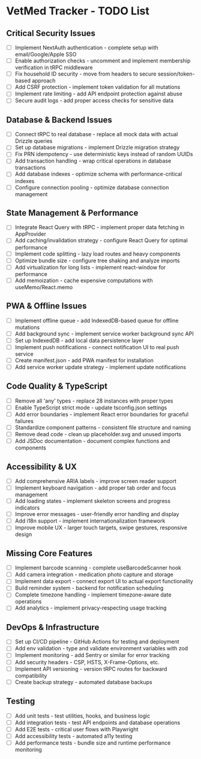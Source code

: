 # VetMed Tracker - TODO List

## Critical Security Issues
- [ ] Implement NextAuth authentication - complete setup with email/Google/Apple SSO
- [ ] Enable authorization checks - uncomment and implement membership verification in tRPC middleware
- [ ] Fix household ID security - move from headers to secure session/token-based approach
- [ ] Add CSRF protection - implement token validation for all mutations
- [ ] Implement rate limiting - add API endpoint protection against abuse
- [ ] Secure audit logs - add proper access checks for sensitive data

## Database & Backend Issues
- [ ] Connect tRPC to real database - replace all mock data with actual Drizzle queries
- [ ] Set up database migrations - implement Drizzle migration strategy
- [ ] Fix PRN idempotency - use deterministic keys instead of random UUIDs
- [ ] Add transaction handling - wrap critical operations in database transactions
- [ ] Add database indexes - optimize schema with performance-critical indexes
- [ ] Configure connection pooling - optimize database connection management

## State Management & Performance
- [ ] Integrate React Query with tRPC - implement proper data fetching in AppProvider
- [ ] Add caching/invalidation strategy - configure React Query for optimal performance
- [ ] Implement code splitting - lazy load routes and heavy components
- [ ] Optimize bundle size - configure tree shaking and analyze imports
- [ ] Add virtualization for long lists - implement react-window for performance
- [ ] Add memoization - cache expensive computations with useMemo/React.memo

## PWA & Offline Issues
- [ ] Implement offline queue - add IndexedDB-based queue for offline mutations
- [ ] Add background sync - implement service worker background sync API
- [ ] Set up IndexedDB - add local data persistence layer
- [ ] Implement push notifications - connect notification UI to real push service
- [ ] Create manifest.json - add PWA manifest for installation
- [ ] Add service worker update strategy - implement update notifications

## Code Quality & TypeScript
- [ ] Remove all 'any' types - replace 28 instances with proper types
- [ ] Enable TypeScript strict mode - update tsconfig.json settings
- [ ] Add error boundaries - implement React error boundaries for graceful failures
- [ ] Standardize component patterns - consistent file structure and naming
- [ ] Remove dead code - clean up placeholder.svg and unused imports
- [ ] Add JSDoc documentation - document complex functions and components

## Accessibility & UX
- [ ] Add comprehensive ARIA labels - improve screen reader support
- [ ] Implement keyboard navigation - add proper tab order and focus management
- [ ] Add loading states - implement skeleton screens and progress indicators
- [ ] Improve error messages - user-friendly error handling and display
- [ ] Add i18n support - implement internationalization framework
- [ ] Improve mobile UX - larger touch targets, swipe gestures, responsive design

## Missing Core Features
- [ ] Implement barcode scanning - complete useBarcodeScanner hook
- [ ] Add camera integration - medication photo capture and storage
- [ ] Implement data export - connect export UI to actual export functionality
- [ ] Build reminder system - backend for notification scheduling
- [ ] Complete timezone handling - implement timezone-aware date operations
- [ ] Add analytics - implement privacy-respecting usage tracking

## DevOps & Infrastructure
- [ ] Set up CI/CD pipeline - GitHub Actions for testing and deployment
- [ ] Add env validation - type and validate environment variables with zod
- [ ] Implement monitoring - add Sentry or similar for error tracking
- [ ] Add security headers - CSP, HSTS, X-Frame-Options, etc.
- [ ] Implement API versioning - version tRPC routes for backward compatibility
- [ ] Create backup strategy - automated database backups

## Testing
- [ ] Add unit tests - test utilities, hooks, and business logic
- [ ] Add integration tests - test API endpoints and database operations
- [ ] Add E2E tests - critical user flows with Playwright
- [ ] Add accessibility tests - automated a11y testing
- [ ] Add performance tests - bundle size and runtime performance monitoring